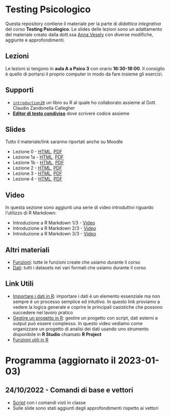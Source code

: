 
<!-- README.md is generated from README.Rmd. Please edit that file -->

# Testing Psicologico

Questa repository contiene il materiale per la parte di *didattica
integrativa* del corso **Testing Psicologico**. Le slides delle lezioni
sono un adattamento del materiale creato dalla dott.ssa [Anna
Vesely](https://www.linkedin.com/in/annavesely/) con diverse modifiche,
aggiunte e approfondimenti.

## Lezioni

Le lezioni si tengono in **aula A a Psico 3** con orario
**16:30-18:00**. Il consiglio è quello di portarsi il proprio computer
in modo da fare insieme gli esercizi.

## Supporti

- [`introduction2R`](https://psicostat.github.io/Introduction2R/) un
  libro su R al quale ho collaborato assieme al Dott. Claudio Zandonella
  Callegher
- [**Editor di testo
  condiviso**](https://etherpad.wikimedia.org/p/testing-psicologico#L1)
  dove scrivere codice assieme

## Slides

Tutto il materiale/link saranno riportati anche su Moodle

- Lezione 0 - [HTML](slides_online/lezione0.html),
  [PDF](slides_online/lezione0.pdf)
- Lezione 1a - [HTML](slides_online/lezione1a.html),
  [PDF](slides_online/lezione1a.pdf)
- Lezione 1b - [HTML](slides_online/lezione1b.html),
  [PDF](slides_online/lezione1b.pdf)
- Lezione 2 - [HTML](slides_online/lezione2.html),
  [PDF](slides_online/lezione2.pdf)
- Lezione 3 - [HTML](slides_online/lezione3.html),
  [PDF](slides_online/lezione3.pdf)
- Lezione 4 - [HTML](slides_online/lezione4.html),
  [PDF](slides_online/lezione4.pdf)

## Video

In questa sezione sono aggiunti una serie di video introduttivi riguardo
l’utilizzo di R Markdown:

- Introduzione a R Markdown 1/3 - [Video](https://youtu.be/fB0vmGELDcw)
- Introduzione a R Markdown 2/3 - [Video](https://youtu.be/sxdsMtzl-R4)
- Introduzione a R Markdown 3/3 - [Video](https://youtu.be/D7kS9CvlnBE)

## Altri materiali

- [Funzioni](https://downgit.github.io/#/home?url=https://github.com/filippogambarota/didattica-testing-psicologico/tree/master/R):
  tutte le funzioni create che usiamo durante il corso
- [Dati](https://downgit.github.io/#/home?url=https://github.com/filippogambarota/didattica-testing-psicologico/tree/master/data):
  tutti i datasets nei vari formati che usiamo durante il corso

## Link Utili

- [Importare i dati in
  R](https://filippogambarota.github.io/corsoR/extra/importing_data.html):
  importare i dati è un elemento essenziale ma non sempre è un processo
  semplice ed intuitivo. In questo link proviamo a vedere la logica
  generale e coprire le principali casistiche che possono succedere nel
  lavoro pratico
- [Gestire un progetto in
  R](https://www.youtube.com/watch?v=MvdVqB5brZo): gestire un progetto
  con script, dati esterni e output può essere complesso. In questo
  video vediamo come organizzare un progetto di analisi dei dati usando
  uno strumento disponibile in **R Studio** chiamato **R Project**
- [Funzioni utili in R](extra/funzioni.html)

# Programma (aggiornato il 2023-01-03)

## 24/10/2022 - Comandi di base e vettori

- [Script](scripts/lezione1.R) con i comandi visti in classe
- Sulle slide sono stati aggiunti degli approfondimenti rispetto ai
  vettori
